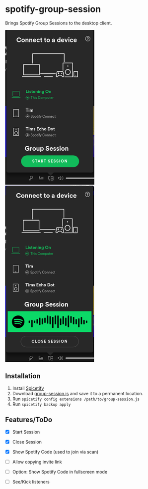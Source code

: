 # spotify-group-session
Brings Spotify Group Sessions to the desktop client.

![Start Session](prev1.png)
![Open Session](prev2.png)

## Installation
1. Install [Spicetify](https://github.com/khanhas/spicetify-cli)
2. Download [group-session.js](https://github.com/timll/spotify-group-session/blob/main/src/group-session.js) and save it to a permanent location.
3. Run `spicetify config extensions /path/to/group-session.js`
4. Run `spicetify backup apply`

## Features/ToDo

- [x] Start Session
- [x] Close Session
- [x] Show Spotify Code (used to join via scan)
- [ ] Allow copying invite link
- [ ] Option: Show Spotify Code in fullscreen mode
- [ ] See/Kick listeners

